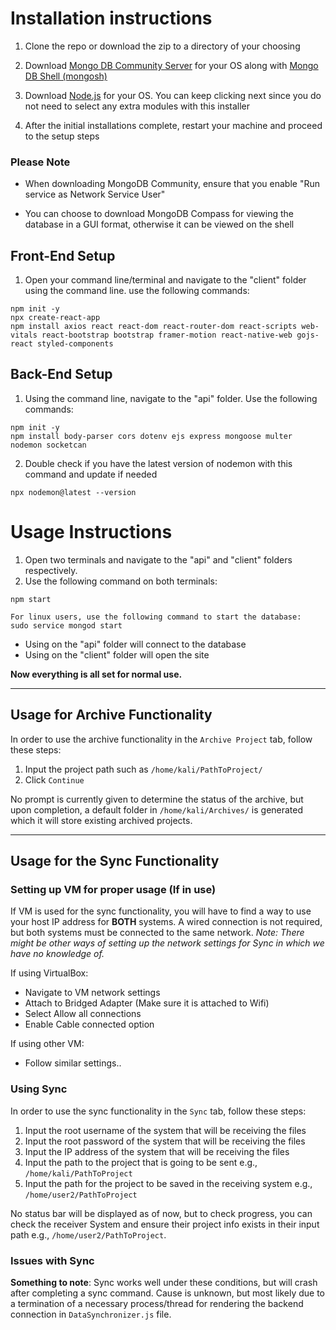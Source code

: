 # Installation instructions

1. Clone the repo or download the zip to a directory of your choosing

2. Download [Mongo DB Community Server](https://www.mongodb.com/try/download/community) for your OS along with [Mongo DB Shell (mongosh)](https://www.mongodb.com/try/download/shell?jmp=docs)

3. Download [Node.js](https://nodejs.org/en/) for your OS. You can keep clicking next since you do not need to select any extra modules with this installer

4. After the initial installations complete, restart your machine and proceed to the setup steps

### Please Note
- When downloading MongoDB Community, ensure that you enable "Run service as Network Service User"

- You can choose to download MongoDB Compass for viewing the database in a GUI format, otherwise 
it can be viewed on the shell



## Front-End Setup
1. Open your command line/terminal and navigate to the "client" folder using the command line.
use the following commands:
```
npm init -y
npx create-react-app
npm install axios react react-dom react-router-dom react-scripts web-vitals react-bootstrap bootstrap framer-motion react-native-web gojs-react styled-components
```
## Back-End Setup
1. Using the command line, navigate to the "api" folder.
Use the following commands:
```
npm init -y
npm install body-parser cors dotenv ejs express mongoose multer nodemon socketcan
```
2. Double check if you have the latest version of nodemon with this command and update if needed
```
npx nodemon@latest --version
```
# Usage Instructions
1. Open two terminals and navigate to the "api" and "client" folders respectively.
2. Use the following command on both terminals:
```
npm start

For linux users, use the following command to start the database:
sudo service mongod start
```

- Using on the "api" folder will connect to the database
- Using on the "client" folder will open the site


**Now everything is all set for normal use.**

***
## Usage for Archive Functionality
In order to use the archive functionality in the `Archive Project` tab, follow these steps:
1. Input the project path such as `/home/kali/PathToProject/`
2. Click `Continue`

No prompt is currently given to determine the status of the archive, but upon completion, a default folder in `/home/kali/Archives/` is generated which it will store existing archived projects.
***

## Usage for the Sync Functionality
 
### Setting up VM for proper usage (If in use)
If VM is used for the sync functionality, you will have to find a way to use your host IP address for **BOTH** systems. A wired connection is not required, but both systems must be connected to the same network. *Note: There might be other ways of setting up the network settings for Sync in which we have no knowledge of.*


If using VirtualBox: 
- Navigate to VM network settings
- Attach to Bridged Adapter (Make sure it is attached to Wifi)
- Select Allow all connections
- Enable Cable connected option

If using other VM:
- Follow similar settings..
### Using Sync
In order to use the sync functionality in the `Sync` tab, follow these steps:
1. Input the root username of the system that will be receiving the files
2. Input the root password of the system that will be receiving the files
3. Input the IP address of the system that will be receiving the files
4. Input the path to the project that is going to be sent e.g., `/home/kali/PathToProject`
5. Input the path for the project to be saved in the receiving system e.g., `/home/user2/PathToProject`

No status bar will be displayed as of now, but to check progress, you can check the receiver System and ensure their project info exists in their input path e.g., `/home/user2/PathToProject`.

### Issues with Sync
**Something to note**: Sync works well under these conditions, but will crash after completing a sync command. Cause is unknown, but most likely due to a termination of a necessary process/thread for rendering the backend connection in `DataSynchronizer.js` file.
